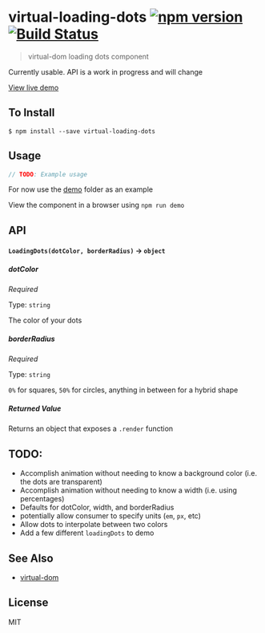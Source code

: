 virtual-loading-dots [![npm version](https://badge.fury.io/js/virtual-loading-dots.svg)](http://badge.fury.io/js/virtual-loading-dots) [![Build Status](https://travis-ci.org/chinedufn/virtual-loading-dots.svg?branch=master)](https://travis-ci.org/chinedufn/virtual-loading-dots)
===============

> virtual-dom loading dots component

Currently usable. API is a work in progress and will change

[View live demo](http://chinedufn.github.io/virtual-loading-dots)

## To Install

```
$ npm install --save virtual-loading-dots
```

## Usage

```js
// TODO: Example usage
```

For now use the [demo](/demo) folder as an example

View the component in a browser using `npm run demo`

## API

#### `LoadingDots(dotColor, borderRadius)` -> `object`

##### dotColor

*Required*

Type: `string`

The color of your dots

##### borderRadius

*Required*

Type: `string`

`0%` for squares, `50%` for circles, anything in between for a hybrid shape

##### Returned Value

Returns an object that exposes a `.render` function

## TODO:

- Accomplish animation without needing to know a background color (i.e. the dots are transparent)
- Accomplish animation without needing to know a width (i.e. using percentages)
- Defaults for dotColor, width, and borderRadius
- potentially allow consumer to specify units (`em`, `px`, etc)
- Allow dots to interpolate between two colors
- Add a few different `loadingDots` to demo

## See Also

- [virtual-dom](https://github.com/Matt-Esch/virtual-dom)

## License

MIT
